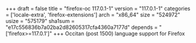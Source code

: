 +++
draft = false
title = "firefox-oc 117.0.1-1"
version = "117.0.1-1"
categories = ['locale-extra', 'firefox-extensions']
arch = "x86_64"
size = "524972"
usize = "575179"
sha1sum = "e17c556836b7a02ba2d82605317cfa4360a7177d"
depends = "['firefox>=117.0.1']"
+++
Occitan (post 1500) language support for Firefox